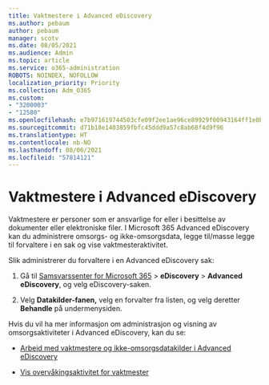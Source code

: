 ```yaml
---
title: Vaktmestere i Advanced eDiscovery
ms.author: pebaum
author: pebaum
manager: scotv
ms.date: 08/05/2021
ms.audience: Admin
ms.topic: article
ms.service: o365-administration
ROBOTS: NOINDEX, NOFOLLOW
localization_priority: Priority
ms.collection: Adm_O365
ms.custom:
- "3200003"
- "12580"
ms.openlocfilehash: e7b971619744503cfe09f2ee1ae96ce89929f00943164ff1e0b26e15e74ab8b9
ms.sourcegitcommit: d71b18e1403859fbfc45ddd9a57c8ab68f4d9f96
ms.translationtype: HT
ms.contentlocale: nb-NO
ms.lasthandoff: 08/06/2021
ms.locfileid: "57814121"
---
```

# <a name="custodians-in-advanced-ediscovery"></a>Vaktmestere i Advanced eDiscovery

Vaktmestere er personer som er ansvarlige for eller i besittelse av dokumenter eller elektroniske filer. I Microsoft 365 Advanced eDiscovery kan du administrere omsorgs- og ikke-omsorgsdata, legge til/masse legge til forvaltere i en sak og vise vaktmesteraktivitet.

Slik administrerer du forvaltere i en Advanced eDiscovery sak:

1. Gå til [Samsvarssenter for Microsoft 365](https://compliance.microsoft.com/)  >  **eDiscovery**  >  **Advanced eDiscovery**, og velg eDiscovery-saken.

1. Velg **Datakilder-fanen,** velg en forvalter fra listen, og velg deretter **Behandle** på undermenysiden.

Hvis du vil ha mer informasjon om administrasjon og visning av omsorgsaktiviteter i Advanced eDiscovery, kan du se:

- [Arbeid med vaktmestere og ikke-omsorgsdatakilder i Advanced eDiscovery](/microsoft-365/compliance/managing-custodians)

- [Vis overvåkingsaktivitet for vaktmester](/microsoft-365/compliance/view-custodian-activity)